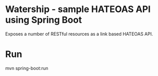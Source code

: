# Watership - sample HATEOAS API using Spring Boot
Exposes a number of RESTful resources as a link based HATEOAS API.

# Run
mvn spring-boot:run
